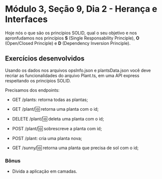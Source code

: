 # Módulo 3, Seção 9, Dia 2 - Herança e Interfaces

Hoje nós o que são os princípios SOLID, qual o seu objetivo e nos apronfudamos nos princípios **S** (Single Responsability Principle), **O** (Open/Closed Principle) e **D** (Dependency Inversion Principle).

## Exercícios desenvolvidos

Usando os dados nos arquivos opsInfo.json e plantsData.json você deve recriar as funcionalidades do arquivo Plant.ts, em uma API express respeitando os princípios SOLID.

Precisamos dos endpoints:

- GET /plants: retorna todas as plantas;

- GET /plant/:id: retorna uma planta com o id;

- DELETE /plant/:id: deleta uma planta com o id;

- POST /plant/:id: sobrescreve a planta com id;

- POST /plant: cria uma planta nova;

- GET /sunny/:id: retorna uma planta que precisa de sol com o id;

### Bônus

- Divida a aplicação em camadas.
